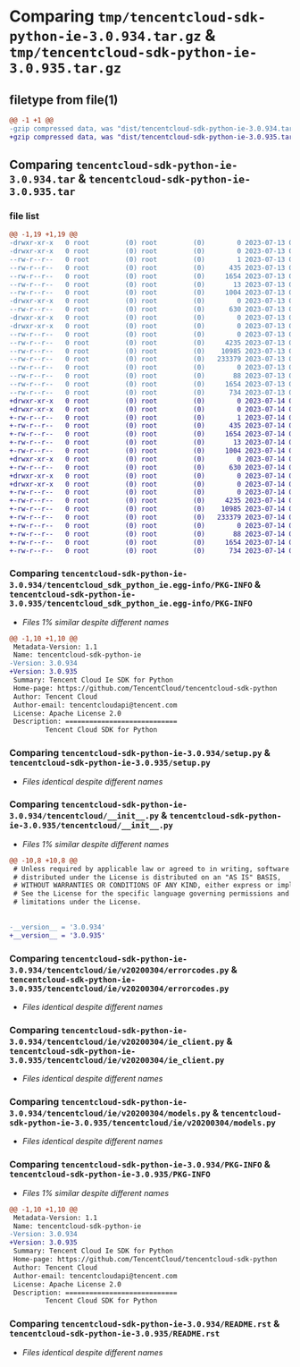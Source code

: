 # Comparing `tmp/tencentcloud-sdk-python-ie-3.0.934.tar.gz` & `tmp/tencentcloud-sdk-python-ie-3.0.935.tar.gz`

## filetype from file(1)

```diff
@@ -1 +1 @@
-gzip compressed data, was "dist/tencentcloud-sdk-python-ie-3.0.934.tar", last modified: Thu Jul 13 00:24:01 2023, max compression
+gzip compressed data, was "dist/tencentcloud-sdk-python-ie-3.0.935.tar", last modified: Fri Jul 14 00:32:04 2023, max compression
```

## Comparing `tencentcloud-sdk-python-ie-3.0.934.tar` & `tencentcloud-sdk-python-ie-3.0.935.tar`

### file list

```diff
@@ -1,19 +1,19 @@
-drwxr-xr-x   0 root         (0) root         (0)        0 2023-07-13 00:24:01.000000 tencentcloud-sdk-python-ie-3.0.934/
-drwxr-xr-x   0 root         (0) root         (0)        0 2023-07-13 00:24:01.000000 tencentcloud-sdk-python-ie-3.0.934/tencentcloud_sdk_python_ie.egg-info/
--rw-r--r--   0 root         (0) root         (0)        1 2023-07-13 00:24:01.000000 tencentcloud-sdk-python-ie-3.0.934/tencentcloud_sdk_python_ie.egg-info/dependency_links.txt
--rw-r--r--   0 root         (0) root         (0)      435 2023-07-13 00:24:01.000000 tencentcloud-sdk-python-ie-3.0.934/tencentcloud_sdk_python_ie.egg-info/SOURCES.txt
--rw-r--r--   0 root         (0) root         (0)     1654 2023-07-13 00:24:01.000000 tencentcloud-sdk-python-ie-3.0.934/tencentcloud_sdk_python_ie.egg-info/PKG-INFO
--rw-r--r--   0 root         (0) root         (0)       13 2023-07-13 00:24:01.000000 tencentcloud-sdk-python-ie-3.0.934/tencentcloud_sdk_python_ie.egg-info/top_level.txt
--rw-r--r--   0 root         (0) root         (0)     1004 2023-07-13 00:24:01.000000 tencentcloud-sdk-python-ie-3.0.934/setup.py
-drwxr-xr-x   0 root         (0) root         (0)        0 2023-07-13 00:24:01.000000 tencentcloud-sdk-python-ie-3.0.934/tencentcloud/
--rw-r--r--   0 root         (0) root         (0)      630 2023-07-13 00:24:01.000000 tencentcloud-sdk-python-ie-3.0.934/tencentcloud/__init__.py
-drwxr-xr-x   0 root         (0) root         (0)        0 2023-07-13 00:24:01.000000 tencentcloud-sdk-python-ie-3.0.934/tencentcloud/ie/
-drwxr-xr-x   0 root         (0) root         (0)        0 2023-07-13 00:24:01.000000 tencentcloud-sdk-python-ie-3.0.934/tencentcloud/ie/v20200304/
--rw-r--r--   0 root         (0) root         (0)        0 2023-07-13 00:24:01.000000 tencentcloud-sdk-python-ie-3.0.934/tencentcloud/ie/v20200304/__init__.py
--rw-r--r--   0 root         (0) root         (0)     4235 2023-07-13 00:24:01.000000 tencentcloud-sdk-python-ie-3.0.934/tencentcloud/ie/v20200304/errorcodes.py
--rw-r--r--   0 root         (0) root         (0)    10985 2023-07-13 00:24:01.000000 tencentcloud-sdk-python-ie-3.0.934/tencentcloud/ie/v20200304/ie_client.py
--rw-r--r--   0 root         (0) root         (0)   233379 2023-07-13 00:24:01.000000 tencentcloud-sdk-python-ie-3.0.934/tencentcloud/ie/v20200304/models.py
--rw-r--r--   0 root         (0) root         (0)        0 2023-07-13 00:24:01.000000 tencentcloud-sdk-python-ie-3.0.934/tencentcloud/ie/__init__.py
--rw-r--r--   0 root         (0) root         (0)       88 2023-07-13 00:24:01.000000 tencentcloud-sdk-python-ie-3.0.934/setup.cfg
--rw-r--r--   0 root         (0) root         (0)     1654 2023-07-13 00:24:01.000000 tencentcloud-sdk-python-ie-3.0.934/PKG-INFO
--rw-r--r--   0 root         (0) root         (0)      734 2023-07-13 00:24:01.000000 tencentcloud-sdk-python-ie-3.0.934/README.rst
+drwxr-xr-x   0 root         (0) root         (0)        0 2023-07-14 00:32:04.000000 tencentcloud-sdk-python-ie-3.0.935/
+drwxr-xr-x   0 root         (0) root         (0)        0 2023-07-14 00:32:04.000000 tencentcloud-sdk-python-ie-3.0.935/tencentcloud_sdk_python_ie.egg-info/
+-rw-r--r--   0 root         (0) root         (0)        1 2023-07-14 00:32:04.000000 tencentcloud-sdk-python-ie-3.0.935/tencentcloud_sdk_python_ie.egg-info/dependency_links.txt
+-rw-r--r--   0 root         (0) root         (0)      435 2023-07-14 00:32:04.000000 tencentcloud-sdk-python-ie-3.0.935/tencentcloud_sdk_python_ie.egg-info/SOURCES.txt
+-rw-r--r--   0 root         (0) root         (0)     1654 2023-07-14 00:32:04.000000 tencentcloud-sdk-python-ie-3.0.935/tencentcloud_sdk_python_ie.egg-info/PKG-INFO
+-rw-r--r--   0 root         (0) root         (0)       13 2023-07-14 00:32:04.000000 tencentcloud-sdk-python-ie-3.0.935/tencentcloud_sdk_python_ie.egg-info/top_level.txt
+-rw-r--r--   0 root         (0) root         (0)     1004 2023-07-14 00:32:04.000000 tencentcloud-sdk-python-ie-3.0.935/setup.py
+drwxr-xr-x   0 root         (0) root         (0)        0 2023-07-14 00:32:04.000000 tencentcloud-sdk-python-ie-3.0.935/tencentcloud/
+-rw-r--r--   0 root         (0) root         (0)      630 2023-07-14 00:32:04.000000 tencentcloud-sdk-python-ie-3.0.935/tencentcloud/__init__.py
+drwxr-xr-x   0 root         (0) root         (0)        0 2023-07-14 00:32:04.000000 tencentcloud-sdk-python-ie-3.0.935/tencentcloud/ie/
+drwxr-xr-x   0 root         (0) root         (0)        0 2023-07-14 00:32:04.000000 tencentcloud-sdk-python-ie-3.0.935/tencentcloud/ie/v20200304/
+-rw-r--r--   0 root         (0) root         (0)        0 2023-07-14 00:32:04.000000 tencentcloud-sdk-python-ie-3.0.935/tencentcloud/ie/v20200304/__init__.py
+-rw-r--r--   0 root         (0) root         (0)     4235 2023-07-14 00:32:04.000000 tencentcloud-sdk-python-ie-3.0.935/tencentcloud/ie/v20200304/errorcodes.py
+-rw-r--r--   0 root         (0) root         (0)    10985 2023-07-14 00:32:04.000000 tencentcloud-sdk-python-ie-3.0.935/tencentcloud/ie/v20200304/ie_client.py
+-rw-r--r--   0 root         (0) root         (0)   233379 2023-07-14 00:32:04.000000 tencentcloud-sdk-python-ie-3.0.935/tencentcloud/ie/v20200304/models.py
+-rw-r--r--   0 root         (0) root         (0)        0 2023-07-14 00:32:04.000000 tencentcloud-sdk-python-ie-3.0.935/tencentcloud/ie/__init__.py
+-rw-r--r--   0 root         (0) root         (0)       88 2023-07-14 00:32:04.000000 tencentcloud-sdk-python-ie-3.0.935/setup.cfg
+-rw-r--r--   0 root         (0) root         (0)     1654 2023-07-14 00:32:04.000000 tencentcloud-sdk-python-ie-3.0.935/PKG-INFO
+-rw-r--r--   0 root         (0) root         (0)      734 2023-07-14 00:32:04.000000 tencentcloud-sdk-python-ie-3.0.935/README.rst
```

### Comparing `tencentcloud-sdk-python-ie-3.0.934/tencentcloud_sdk_python_ie.egg-info/PKG-INFO` & `tencentcloud-sdk-python-ie-3.0.935/tencentcloud_sdk_python_ie.egg-info/PKG-INFO`

 * *Files 1% similar despite different names*

```diff
@@ -1,10 +1,10 @@
 Metadata-Version: 1.1
 Name: tencentcloud-sdk-python-ie
-Version: 3.0.934
+Version: 3.0.935
 Summary: Tencent Cloud Ie SDK for Python
 Home-page: https://github.com/TencentCloud/tencentcloud-sdk-python
 Author: Tencent Cloud
 Author-email: tencentcloudapi@tencent.com
 License: Apache License 2.0
 Description: ============================
         Tencent Cloud SDK for Python
```

### Comparing `tencentcloud-sdk-python-ie-3.0.934/setup.py` & `tencentcloud-sdk-python-ie-3.0.935/setup.py`

 * *Files identical despite different names*

### Comparing `tencentcloud-sdk-python-ie-3.0.934/tencentcloud/__init__.py` & `tencentcloud-sdk-python-ie-3.0.935/tencentcloud/__init__.py`

 * *Files 1% similar despite different names*

```diff
@@ -10,8 +10,8 @@
 # Unless required by applicable law or agreed to in writing, software
 # distributed under the License is distributed on an "AS IS" BASIS,
 # WITHOUT WARRANTIES OR CONDITIONS OF ANY KIND, either express or implied.
 # See the License for the specific language governing permissions and
 # limitations under the License.
 
 
-__version__ = '3.0.934'
+__version__ = '3.0.935'
```

### Comparing `tencentcloud-sdk-python-ie-3.0.934/tencentcloud/ie/v20200304/errorcodes.py` & `tencentcloud-sdk-python-ie-3.0.935/tencentcloud/ie/v20200304/errorcodes.py`

 * *Files identical despite different names*

### Comparing `tencentcloud-sdk-python-ie-3.0.934/tencentcloud/ie/v20200304/ie_client.py` & `tencentcloud-sdk-python-ie-3.0.935/tencentcloud/ie/v20200304/ie_client.py`

 * *Files identical despite different names*

### Comparing `tencentcloud-sdk-python-ie-3.0.934/tencentcloud/ie/v20200304/models.py` & `tencentcloud-sdk-python-ie-3.0.935/tencentcloud/ie/v20200304/models.py`

 * *Files identical despite different names*

### Comparing `tencentcloud-sdk-python-ie-3.0.934/PKG-INFO` & `tencentcloud-sdk-python-ie-3.0.935/PKG-INFO`

 * *Files 1% similar despite different names*

```diff
@@ -1,10 +1,10 @@
 Metadata-Version: 1.1
 Name: tencentcloud-sdk-python-ie
-Version: 3.0.934
+Version: 3.0.935
 Summary: Tencent Cloud Ie SDK for Python
 Home-page: https://github.com/TencentCloud/tencentcloud-sdk-python
 Author: Tencent Cloud
 Author-email: tencentcloudapi@tencent.com
 License: Apache License 2.0
 Description: ============================
         Tencent Cloud SDK for Python
```

### Comparing `tencentcloud-sdk-python-ie-3.0.934/README.rst` & `tencentcloud-sdk-python-ie-3.0.935/README.rst`

 * *Files identical despite different names*

